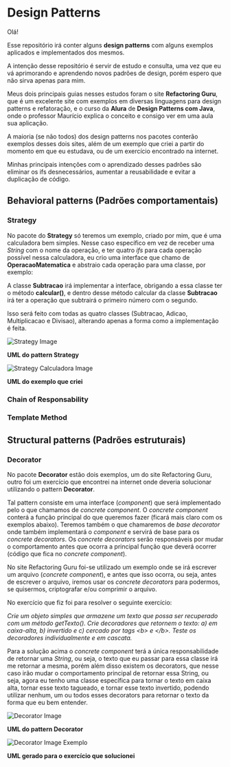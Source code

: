 # Design Patterns
Olá!

Esse repositório irá conter alguns **design patterns** com alguns exemplos aplicados e implementados dos mesmos.

A intenção desse repositório é servir de estudo e consulta, uma vez que eu vá aprimorando e aprendendo novos padrões de design, porém espero que não sirva apenas para mim.

Meus dois principais guias nesses estudos foram o site **Refactoring Guru**, que é um excelente site com exemplos em diversas linguagens para design patterns e refatoração, e o curso da **Alura** de **Design Patterns com Java**, onde o professor Maurício explica o conceito e consigo ver em uma aula sua aplicação.

A maioria (se não todos) dos design patterns nos pacotes conterão exemplos desses dois sites, além de um exemplo que criei a partir do momento em que eu estudava, ou de um exercício encontrado na internet.

Minhas principais intenções com o aprendizado desses padrões são eliminar os ifs desnecessários, aumentar a reusabilidade e evitar a duplicação de código.

## Behavioral patterns (Padrões comportamentais)

### Strategy
No pacote do **Strategy** só teremos um exemplo, criado por mim, que é uma calculadora bem simples.
Nesse caso específico em vez de receber uma *String* com o nome da operação, 
e ter quatro *ifs* para cada operação possível nessa calculadora, eu crio uma interface que chamo
de **OperacaoMatematica** e abstraio cada operação para uma classe, por exemplo:

A classe **Subtracao** irá implementar a interface, obrigando a essa classe ter o método **calcular()**, e dentro desse
método calcular da classe **Subtracao** irá ter a operação que subtrairá o primeiro número com o segundo.

Isso será feito com todas as quatro classes (Subtracao, Adicao, Multiplicacao e Divisao), 
alterando apenas a forma como a implementação é feita.

![Strategy Image](https://refactoring.guru/images/patterns/diagrams/strategy/structure.png)

**UML do pattern Strategy**

![Strategy Calculadora Image](https://i.imgur.com/PQ2zqPD.png)

**UML do exemplo que criei**

### Chain of Responsability

### Template Method

## Structural patterns (Padrões estruturais)

### Decorator

No pacote **Decorator** estão dois exemplos, um do site Refactoring Guru, outro foi um exercício que encontrei na internet
onde deveria solucionar utilizando o pattern **Decorator**.

Tal pattern consiste em uma interface (*component*) que será implementado pelo o que chamamos de *concrete component*. 
O *concrete component* conterá a função principal do que queremos fazer (ficará mais claro com os exemplos abaixo). 
Teremos também o que chamaremos de *base decorator* onde também implementará o *component* e servirá de base para os
*concrete decorators*.
Os *concrete decorators* serão responsáveis por mudar o comportamento antes que ocorra a principal função que deverá ocorrer
(código que fica no *concrete component*).

No site Refactoring Guru foi-se utilizado um exemplo onde se irá escrever um arquivo (*concrete component*), e antes
que isso ocorra, ou seja, antes de escrever o arquivo, iremos usar os *concrete decorators* para podermos, se quisermos,
criptografar e/ou comprimir o arquivo.

No exercício que fiz foi para resolver o seguinte exercício:

*Crie um objeto simples que armazene um texto que possa ser recuperado com
um método getTexto(). Crie decoradores que retornem o texto: a) em caixa-alta,
b) invertido e c) cercado por tags \<b> e <\/b>. Teste os decoradores
individualmente e em cascata.*

Para a solução acima o *concrete component* terá a única responsabilidade de retornar uma *String*, ou seja, o texto que
eu passar para essa classe irá me retornar a mesma, porém além disso existem os decorators, que nesse caso irão mudar o
comportamento principal de retornar essa String, ou seja, agora eu tenho uma classe específica para tornar o texto em 
caixa alta, tornar esse texto tagueado, e tornar esse texto invertido, podendo utilizar nenhum, um ou todos esses decorators 
para retornar o texto da forma que eu bem entender.


![Decorator Image](https://refactoring.guru/images/patterns/diagrams/decorator/structure.png)

**UML do pattern Decorator**

![Decorator Image Exemplo](https://i.imgur.com/GbZ1j9s.png)

**UML gerado para o exercício que solucionei**